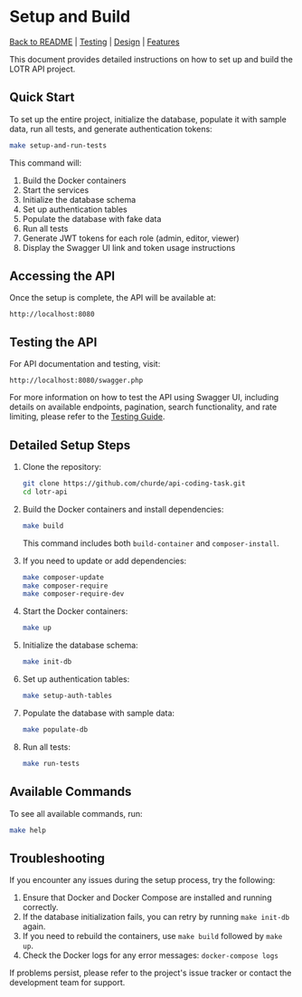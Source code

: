 # Setup and Build

[Back to README](../README.md) | [Testing](TESTING.md) | [Design](DESIGN.md) | [Features](FEATURES.md)

This document provides detailed instructions on how to set up and build the LOTR API project.

## Quick Start

To set up the entire project, initialize the database, populate it with sample data, run all tests, and generate authentication tokens:

```bash
make setup-and-run-tests
```

This command will:

1. Build the Docker containers
2. Start the services
3. Initialize the database schema
4. Set up authentication tables
5. Populate the database with fake data
6. Run all tests
7. Generate JWT tokens for each role (admin, editor, viewer)
8. Display the Swagger UI link and token usage instructions

## Accessing the API

Once the setup is complete, the API will be available at:

```
http://localhost:8080
```

## Testing the API

For API documentation and testing, visit:
```
http://localhost:8080/swagger.php
```

For more information on how to test the API using Swagger UI, including details on available endpoints, pagination, search functionality, and rate limiting, please refer to the [Testing Guide](TESTING.md).



## Detailed Setup Steps

1. Clone the repository:

   ```bash
   git clone https://github.com/churde/api-coding-task.git
   cd lotr-api
   ```

2. Build the Docker containers and install dependencies:

   ```bash
   make build
   ```

   This command includes both `build-container` and `composer-install`.

3. If you need to update or add dependencies:

   ```bash
   make composer-update
   make composer-require
   make composer-require-dev
   ```

4. Start the Docker containers:

   ```bash
   make up
   ```

5. Initialize the database schema:

   ```bash
   make init-db
   ```

6. Set up authentication tables:

   ```bash
   make setup-auth-tables
   ```

7. Populate the database with sample data:

   ```bash
   make populate-db
   ```

8. Run all tests:

   ```bash
   make run-tests
   ```

## Available Commands

To see all available commands, run:

```bash
make help
```

## Troubleshooting

If you encounter any issues during the setup process, try the following:

1. Ensure that Docker and Docker Compose are installed and running correctly.
2. If the database initialization fails, you can retry by running `make init-db` again.
3. If you need to rebuild the containers, use `make build` followed by `make up`.
4. Check the Docker logs for any error messages: `docker-compose logs`

If problems persist, please refer to the project's issue tracker or contact the development team for support.
